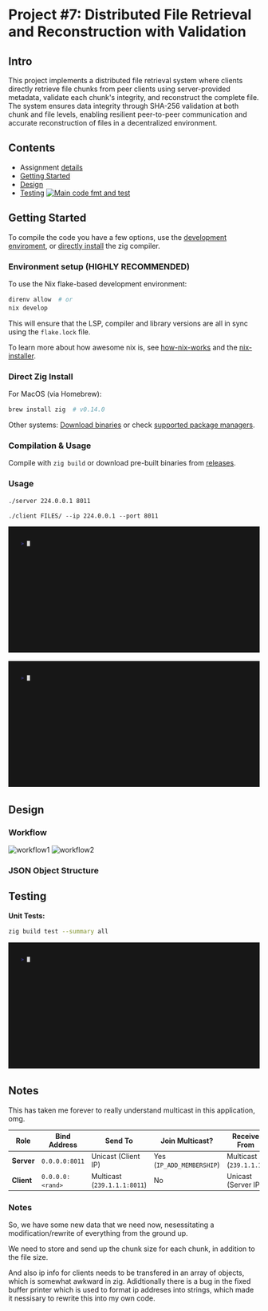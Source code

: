 # Project #7: Distributed File Retrieval and Reconstruction with Validation

## Intro

This project implements a distributed file retrieval system where clients directly retrieve file chunks from peer clients using server-provided metadata, validate each chunk's integrity, and reconstruct the complete file. The system ensures data integrity through SHA-256 validation at both chunk and file levels, enabling resilient peer-to-peer communication and accurate reconstruction of files in a decentralized environment.

## Contents

- Assignment [details](ASSIGNMENT.md)
- [Getting Started](#getting-started)
- [Design](#design)
- [Testing](#testing) [![Main code fmt and test](https://github.com/CSE-5462-OSU-Spring2025/lab7-jLevere/actions/workflows/main.yaml/badge.svg)](https://github.com/CSE-5462-OSU-Spring2025/lab7-jLevere/actions/workflows/main.yaml)

## Getting Started

To compile the code you have a few options, use the [development enviroment](#enviroment-setup), or [directly install](#direct-zig-install) the zig compiler.

### Environment setup (HIGHLY RECOMMENDED)

To use the Nix flake-based development environment:

```bash
direnv allow  # or
nix develop
```

This will ensure that the LSP, compiler and library versions are all in sync using the `flake.lock` file.

To learn more about how awesome nix is, see [how-nix-works](https://nixos.org/guides/how-nix-works/) and the [nix-installer](https://github.com/DeterminateSystems/nix-installer).

### Direct Zig Install

For MacOS (via Homebrew):

```bash
brew install zig  # v0.14.0
```

Other systems: [Download binaries](https://ziglang.org/learn/getting-started/) or check [supported package managers](https://github.com/ziglang/zig/wiki/Install-Zig-from-a-Package-Manager).

### Compilation & Usage

Compile with `zig build` or download pre-built binaries from [releases](https://github.com/CSE-5462-OSU-Spring2025/lab7-jLevere/releases/latest/).

### Usage

```
./server 224.0.0.1 8011
```

```
./client FILES/ --ip 224.0.0.1 --port 8011
```

![client.gif](./docs/client.gif)

![server.gif](./docs/server.gif)

## Design

### Workflow

![workflow1](./docs/lab7-pt1.png)
![workflow2](./docs/lab7-pt2.png)

### JSON Object Structure

## Testing

**Unit Tests:**

```bash
zig build test --summary all
```

![test.gif](./docs/tests.gif)

## Notes

This has taken me forever to really understand multicast in this application, omg.

| Role       | Bind Address     | Send To                      | Join Multicast?           | Receive From            |
| ---------- | ---------------- | ---------------------------- | ------------------------- | ----------------------- |
| **Server** | `0.0.0.0:8011`   | Unicast (Client IP)          | Yes (`IP_ADD_MEMBERSHIP`) | Multicast (`239.1.1.1`) |
| **Client** | `0.0.0.0:<rand>` | Multicast (`239.1.1.1:8011`) | No                        | Unicast (Server IP)     |

### Notes

So, we have some new data that we need now, nesessitating a modification/rewrite of everything from the ground up.

We need to store and send up the chunk size for each chunk, in addition to the file size.

And also ip info for clients needs to be transfered in an array of objects, which is somewhat awkward in zig. Adidtionally there is a bug in the fixed buffer printer which is used to format ip addreses into strings, which made it nessisary to rewrite this into my own code.
